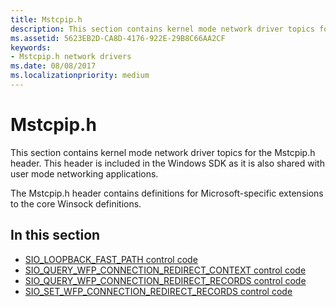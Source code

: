 ```yaml
---
title: Mstcpip.h
description: This section contains kernel mode network driver topics for the Mstcpip.h header.
ms.assetid: 5623EB2D-CA8D-4176-922E-29B8C66AA2CF
keywords:
- Mstcpip.h network drivers
ms.date: 08/08/2017
ms.localizationpriority: medium
---
```


# Mstcpip.h

This section contains kernel mode network driver topics for the Mstcpip.h header. This header is included in the Windows SDK as it is also shared with user mode networking applications.

The Mstcpip.h header contains definitions for Microsoft-specific extensions to the core Winsock definitions.

## In this section

* [SIO_LOOPBACK_FAST_PATH control code](sio-loopback-fast-path.md)
* [SIO_QUERY_WFP_CONNECTION_REDIRECT_CONTEXT control code](sio-query-wfp-connection-redirect-context.md)
* [SIO_QUERY_WFP_CONNECTION_REDIRECT_RECORDS control code](sio-query-wfp-connection-redirect-records.md)
* [SIO_SET_WFP_CONNECTION_REDIRECT_RECORDS control code](sio-set-wfp-connection-redirect-records.md)



